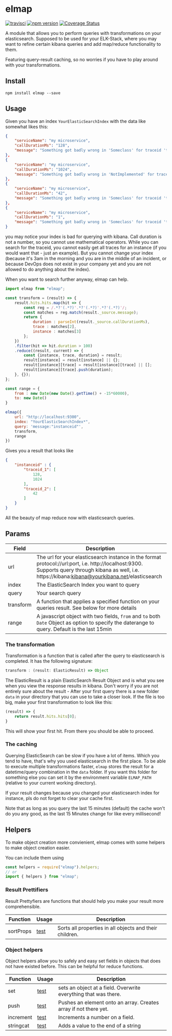 # elmap

[![travisci](https://api.travis-ci.org/MatthiasKainer/elmap.svg?branch=master)](https://travis-ci.org/MatthiasKainer/elmap/) [![npm version](https://badge.fury.io/js/elmap.svg)](https://badge.fury.io/js/elmap) [![Coverage Status](https://coveralls.io/repos/github/MatthiasKainer/elmap/badge.svg)](https://coveralls.io/github/MatthiasKainer/elmap)

A module that allows you to perform queries with transformations on your elasticsearch. Supposed to be used for your ELK-Stack, where you may want to refine certain kibana queries and add map/reduce functionality to them.

Featuring query-result caching, so no worries if you have to play around with your transformations. 

## Install

`npm install elmap --save`

## Usage 

Given you have an index `YourElasticSearchIndex` with the data like somewhat likes this:

```json
{
    "serviceName": "my microservice",
    "callDurationMs": "128",
    "message": "Something got badly wrong in 'Someclass' for traceid 'traceid_1' in instance 'instanceid'"
},
{
    "serviceName": "my microservice",
    "callDurationMs": "1024",
    "message": "Something got badly wrong in 'NotImplemented' for traceid 'traceid_1' in instance 'instanceid'"
},
{
    "serviceName": "my microservice",
    "callDurationMs": "42",
    "message": "Something got badly wrong in 'Someclass' for traceid 'traceid_2' in instance 'instanceid'"
},
{
    "serviceName": "my microservice",
    "callDurationMs": "1",
    "message": "Something got badly wrong in 'Someclass' for traceid 'traceid_64' in instance 'anotherinstanceid'"
}
```

you may notice your index is bad for querying with kibana. Call duration is not a number, so you cannot use mathematical operators. While you can search for the traceid, you cannot easily get all traces for an instance (if you would want that - just an example). But you cannot change your index (because it's 3am in the morning and you are in the middle of an incident, or because DevOps does not exist in your company yet and you are not allowed to do anything about the index).

When you want to search further anyway, elmap can help. 

```js
import elmap from "elmap";

const transform = (result) => {
    result.hits.hits.map(hit => {
        const reg = /.*?'(.*?)'.*?'(.*?)'.*?'(.*?)'/;
        const matches = reg.match(result._source.message);
        return {
            duration : parseInt(result._source.callDurationMs),
            trace : matches[2],
            instance : matches[3]
        };
    })
    .filter(hit => hit.duration > 100)
    .reduce((result, current) => {
        const {instance, trace, duration} = result;
        result[instance] = result[instance] || {};
        result[instance][trace] = result[instance][trace] || [];
        result[instance][trace].push(duration);
    }, {});
};

const range = {
    from : new Date(new Date().getTime() + -15*60000),
    to: new Date()
}

elmap({
    url: "http://localhost:9300", 
    index: "YourElasticSearchIndex*", 
    query: 'message:"instanceid"', 
    transform,
    range 
})
```

Gives you a result that looks like 

```json
{
    "instanceid" : {
        "traceid_1": [
            128,
            1024
        ],
        "traceid_2": [
            42
        ]
    }
}
```

All the beauty of map reduce now with elasticsearch queries.

## Params

| Field | Description |
|---|---|
| url | The url for your elasticsearch instance in the format protocol://url:port, i.e. http://localhost:9300. Supports query through kibana as well, i.e. https://kibana:kibana@yourkibana.net/elasticsearch | 
| index | The ElasticSearch Index you want to query | 
| query | Your search query | 
| transform | A function that applies a specified function on your queries result. See below for more details |
| range | A javascript object with two fields, `from` and `to` both `Date` Object as option to specify the daterange to query. Default is the last 15min | 

### The transformation

Transformation is a function that is called after the query to elasticsearch is completed. It has the following signature:

```js
transform : (result: ElasticResult) => Object
```

The ElasticResult is a plain ElasticSearch Result Object and is what you see when you view the response results in kibana. Don't worry if you are not entirely sure about the result - After your first query there is a new folder `data` in your directory that you can use to take a closer look. If the file is too big, make your first transformation to look like this:

```js
(result) => {
    return result.hits.hits[0];
}
```

This will show your first hit. From there you should be able to proceed.

### The caching

Querying ElasticSearch can be slow if you have a lot of items. Which you tend to have, that's why you used elasticsearch in the first place. To be able to execute multiple transformations faster, `elmap` stores the result for a datetime/query combination in the `data` folder. If you want this folder for something else you can set it by the environment variable `ELMAP_PATH` (relative to your current working directory).

If your result changes because you changed your elasticsearch index for instance, pls do not forget to clear your cache first.

Note that as long as you query the last 15 minutes (default) the cache won't do you any good, as the last 15 Minutes change for like every millisecond!

## Helpers

To make object creation more convienient, elmap comes with some helpers to make object creation easier.

You can include them using 
```js
const helpers = require("elmap").helpers;
// or 
import { helpers } from "elmap";
```

### Result Prettifiers

Result Prettyfiers are functions that should help you make your result more comprehensible.

| Function | Usage | Description | 
|---|---|---|
| sortProps| [test](blob/master/test/utils/sortProps.js) | Sorts all properties in all objects and their children. |


### Object helpers

Object helpers allow you to safely and easy set fields in objects that does not have existed before. This can be helpful for reduce functions. 

| Function | Usage | Description | 
|---|---|---|
| set| [test](blob/master/test/utils/set.js) | sets an object at a field. Overwrite everything that was there. |
| push| [test](blob/master/test/utils/push.js) | Pushes an element onto an array. Creates array if not there yet. |
| increment| [test](blob/master/test/utils/increment.js) | Increments a number on a field. |
| stringcat| [test](blob/master/test/utils/stringcat.js) | Adds a value to the end of a string |
